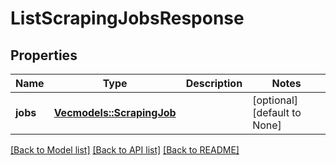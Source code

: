 # ListScrapingJobsResponse

## Properties
Name | Type | Description | Notes
------------ | ------------- | ------------- | -------------
**jobs** | [**Vec<models::ScrapingJob>**](ScrapingJob.md) |  | [optional] [default to None]

[[Back to Model list]](../README.md#documentation-for-models) [[Back to API list]](../README.md#documentation-for-api-endpoints) [[Back to README]](../README.md)



